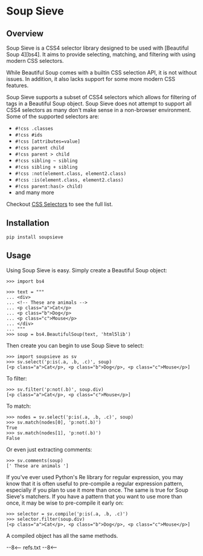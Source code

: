 # Soup Sieve

## Overview

Soup Sieve is a CSS4 selector library designed to be used with [Beautiful Soup 4][bs4]. It aims to provide selecting, matching, and filtering with using modern CSS selectors.

While Beautiful Soup comes with a builtin CSS selection API, it is not without issues. In addition, it also lacks support for some more modern CSS features.

Soup Sieve supports a subset of CSS4 selectors which allows for filtering of tags in a Beautiful Soup object. Soup
Sieve does not attempt to support all CSS4 selectors as many don't make sense in a non-browser environment. Some of the supported selectors are:

- `#!css .classes`
- `#!css #ids`
- `#!css [attributes=value]`
- `#!css parent child`
- `#!css parent > child`
- `#!css sibling ~ sibling`
- `#!css sibling + sibling`
- `#!css :not(element.class, element2.class)`
- `#!css :is(element.class, element2.class)`
- `#!css parent:has(> child)`
- and many more

Checkout [CSS Selectors](./selectors.md) to see the full list.

## Installation

```
pip install soupsieve
```

## Usage

Using Soup Sieve is easy. Simply create a Beautiful Soup object:

```pycon3
>>> import bs4

>>> text = """
... <div>
... <!-- These are animals -->
... <p class="a">Cat</p>
... <p class="b">Dog</p>
... <p class="c">Mouse</p>
... </div>
... """
>>> soup = bs4.BeautifulSoup(text, 'html5lib')
```

Then create you can begin to use Soup Sieve to select:

```pycon3
>>> import soupsieve as sv
>>> sv.select('p:is(.a, .b, .c)', soup)
[<p class="a">Cat</p>, <p class="b">Dog</p>, <p class="c">Mouse</p>]
```

To filter:

```pycon3
>>> sv.filter('p:not(.b)', soup.div)
[<p class="a">Cat</p>, <p class="c">Mouse</p>]
```

To match:

```pycon3
>>> nodes = sv.select('p:is(.a, .b, .c)', soup)
>>> sv.match(nodes[0], 'p:not(.b)')
True
>>> sv.match(nodes[1], 'p:not(.b)')
False
```

Or even just extracting comments:

```pycon3
>>> sv.comments(soup)
[' These are animals ']
```

If you've ever used Python's Re library for regular expression, you may know that it is often useful to pre-compile a regular expression pattern, especially if you plan to use it more than once.  The same is true for Soup Sieve's matchers.  If you have a pattern that you want to use more than once, it may be wise to pre-compile it early on:

```pycon3
>>> selector = sv.compile('p:is(.a, .b, .c)')
>>> selector.filter(soup.div)
[<p class="a">Cat</p>, <p class="b">Dog</p>, <p class="c">Mouse</p>]
```

A compiled object has all the same methods.

--8<--
refs.txt
--8<--
